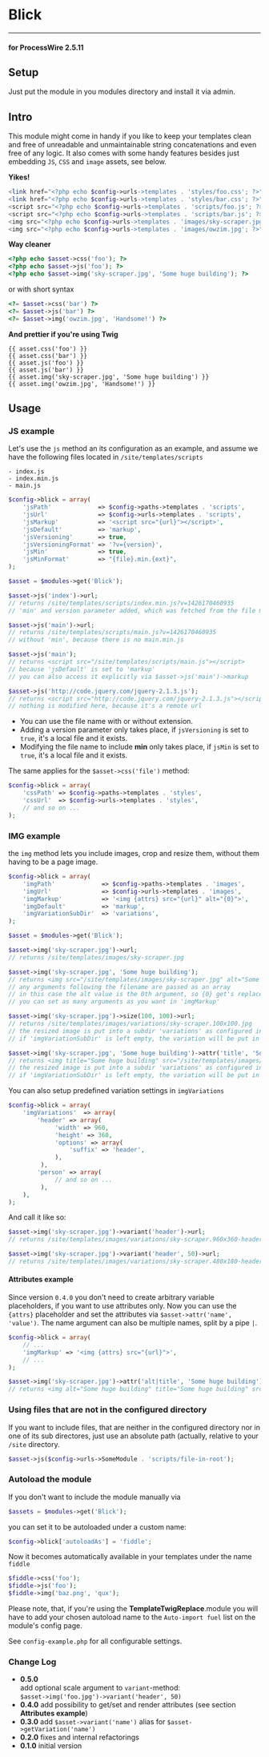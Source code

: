 # Blick

---

#### for ProcessWire 2.5.11

## Setup

Just put the module in you modules directory and install it via admin.

## Intro

This module might come in handy if you like to keep your templates clean and free of unreadable and unmaintainable string concatenations and even free of any logic. It also comes with some handy features besides just embedding `JS`, `CSS` and `image` assets, see below.

**Yikes!**

```php
<link href="<?php echo $config->urls->templates . 'styles/foo.css'; ?>">
<link href="<?php echo $config->urls->templates . 'styles/bar.css'; ?>">
<script src="<?php echo $config->urls->templates . 'scripts/foo.js'; ?>"></script>
<script src="<?php echo $config->urls->templates . 'scripts/bar.js'; ?>"></script>
<img src="<?php echo $config->urls->templates . 'images/sky-scraper.jpg'; ?>" alt="Some huge building">
<img src="<?php echo $config->urls->templates . 'images/owzim.jpg'; ?>" alt="Handsome!">
```

**Way cleaner**

```php
<?php echo $asset->css('foo'); ?>
<?php echo $asset->js('foo'); ?>
<?php echo $asset->img('sky-scraper.jpg', 'Some huge building'); ?>
```
or with short syntax
```php
<?= $asset->css('bar') ?>
<?= $asset->js('bar') ?>
<?= $asset->img('owzim.jpg', 'Handsome!') ?>
```

**And prettier if you're using Twig**

```twig
{{ asset.css('foo') }}
{{ asset.css('bar') }}
{{ asset.js('foo') }}
{{ asset.js('bar') }}
{{ asset.img('sky-scraper.jpg', 'Some huge building') }}
{{ asset.img('owzim.jpg', 'Handsome!') }}
```

## Usage

### JS example

Let's use the `js` method an its configuration as an example, and assume we have the following files located in `/site/templates/scripts`

```
- index.js
- index.min.js
- main.js
```

```php
$config->blick = array(
    'jsPath'             => $config->paths->templates . 'scripts',
    'jsUrl'              => $config->urls->templates . 'scripts',
    'jsMarkup'           => '<script src="{url}"></script>',
    'jsDefault'          => 'markup',
    'jsVersioning'       => true,
    'jsVersioningFormat' => '?v={version}',
    'jsMin'              => true,
    'jsMinFormat'        => "{file}.min.{ext}",
);

```

```php
$asset = $modules->get('Blick');

$asset->js('index')->url;
// returns /site/templates/scripts/index.min.js?v=1426170460935
// 'min' and version parameter added, which was fetched from the file modified date

$asset->js('main')->url;
// returns /site/templates/scripts/main.js?v=1426170460935
// without 'min', because there is no main.min.js

$asset->js('main');
// returns <script src="/site/templates/scripts/main.js"></script>
// because 'jsDefault' is set to 'markup'
// you can also access it explicitly via $asset->js('main')->markup

$asset->js('http://code.jquery.com/jquery-2.1.3.js');
// returns <script src="http://code.jquery.com/jquery-2.1.3.js"></script>
// nothing is modified here, because it's a remote url

```

* You can use the file name with or without extension.
* Adding a version parameter only takes place, if `jsVersioning` is set to `true`, it's a local file and it exists.
* Modifying the file name to include **min** only takes place, if `jsMin` is set to `true`, it's a local file and it exists.

The same applies for the `$asset->css('file')` method:

```php
$config->blick = array(
    'cssPath' => $config->paths->templates . 'styles',
    'cssUrl'  => $config->urls->templates . 'styles',
    // and so on ...
);
```

### IMG example

the `img` method lets you include images, crop and resize them, without them having to be a page image.

```php
$config->blick = array(
    'imgPath'             => $config->paths->templates . 'images',
    'imgUrl'              => $config->urls->templates . 'images',
    'imgMarkup'           => '<img {attrs} src="{url}" alt="{0}">',
    'imgDefault'          => 'markup',
    'imgVariationSubDir'  => 'variations',
);
```

```php
$asset = $modules->get('Blick');

$asset->img('sky-scraper.jpg')->url;
// returns /site/templates/images/sky-scraper.jpg

$asset->img('sky-scraper.jpg', 'Some huge building');
// returns <img src="/site/templates/images/sky-scraper.jpg" alt="Some huge building">
// any arguments following the filename are passed as an array
// in this case the alt value is the 0th argument, so {0} get's replaced
// you can set as many arguments as you want in 'imgMarkup'

$asset->img('sky-scraper.jpg')->size(100, 100)->url;
// returns /site/templates/images/variations/sky-scraper.100x100.jpg
// the resized image is put into a subdir 'variations' as configured in 'imgVariationSubDir'
// if 'imgVariationSubDir' is left empty, the variation will be put in the same directory

$asset->img('sky-scraper.jpg', 'Some huge building')->attr('title', 'Some huge building');
// returns <img title="Some huge building" src="/site/templates/images/sky-scraper.jpg" alt="Some huge building">
// the resized image is put into a subdir 'variations' as configured in 'imgVariationSubDir'
// if 'imgVariationSubDir' is left empty, the variation will be put in the same directory
```


You can also setup predefined variation settings in `imgVariations`

```php
$config->blick = array(
    'imgVariations'  => array(
        'header' => array(
             'width' => 960,
             'height' => 360,
             'options' => array(
                 'suffix' => 'header',
             ),
         ),
        'person' => array(
             // and so on ...
         ),
    ),
);
```
And call it like so:

```php
$asset->img('sky-scraper.jpg')->variant('header')->url;
// returns /site/templates/images/variations/sky-scraper.960x360-header.jpg

$asset->img('sky-scraper.jpg')->variant('header', 50)->url;
// returns /site/templates/images/variations/sky-scraper.480x180-header.jpg
```

#### Attributes example

Since version `0.4.0` you don't need to create arbitrary variable placeholders, if you want to use attributes only. Now you can use the `{attrs}` placeholder and set the attributes via `$asset->attr('name', 'value')`. The name argument can also be multiple names, split by a pipe `|`.

```php
$config->blick = array(
    // ...
    'imgMarkup' => '<img {attrs} src="{url}">',
    // ...
);

$asset->img('sky-scraper.jpg')->attr('alt|title', 'Some huge building');
// returns <img alt="Some huge building" title="Some huge building" src="/site/templates/images/sky-scraper.jpg" >
```

### Using files that are not in the configured directory

If you want to include files, that are neither in the configured directory nor in one of its sub directores, just use an absolute path (actually, relative to your `/site` directory.

```php
$asset->js($config->urls->SomeModule . 'scripts/file-in-root');
```


### Autoload the module

If you don't want to include the module manually via

```php
$assets = $modules->get('Blick');
```

you can set it to be autoloaded under a custom name:

```php
$config->blick['autoloadAs'] = 'fiddle';
```

Now it becomes automatically available in your templates under the name `fiddle`

```php
$fiddle->css('foo');
$fiddle->js('foo');
$fiddle->img('baz.png', 'qux');
```
Please note, that, if you're using the  **TemplateTwigReplace**.module you will have to add your chosen autoload name to the `Auto-import fuel` list on the module's config page.

See `config-example.php` for all configurable settings.

### Change Log

* **0.5.0**  
  add optional scale argument to `variant`-method:  
  `$asset->img('foo.jpg')->variant('header', 50)`
* **0.4.0** add possibility to get/set and render attributes (see section **Attributes example**)
* **0.3.0** add `$asset->variant('name')` alias for `$asset->getVariation('name')`
* **0.2.0** fixes and internal refactorings
* **0.1.0** initial version